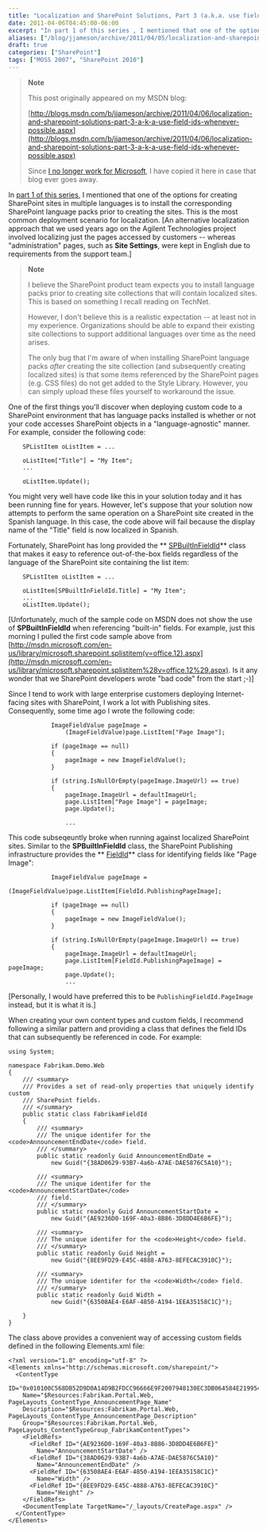 ```yaml
---
title: "Localization and SharePoint Solutions, Part 3 (a.k.a. use field IDs whenever possible)"
date: 2011-04-06T04:45:00-06:00
excerpt: "In part 1 of this series , I mentioned that one of the options for creating SharePoint sites in multiple languages is to install the corresponding SharePoint language packs prior to creating the sites. This is the most common deployment scenario for localization..."
aliases: ["/blog/jjameson/archive/2011/04/05/localization-and-sharepoint-solutions-part-3-a-k-a-use-field-ids-whenever-possible.aspx", "/blog/jjameson/archive/2011/04/06/localization-and-sharepoint-solutions-part-3-a-k-a-use-field-ids-whenever-possible.aspx"]
draft: true
categories: ["SharePoint"]
tags: ["MOSS 2007", "SharePoint 2010"]
---
```


> **Note**
>
> This post originally appeared on my MSDN blog:
>
> [http://blogs.msdn.com/b/jjameson/archive/2011/04/06/localization-and-sharepoint-solutions-part-3-a-k-a-use-field-ids-whenever-possible.aspx](http://blogs.msdn.com/b/jjameson/archive/2011/04/06/localization-and-sharepoint-solutions-part-3-a-k-a-use-field-ids-whenever-possible.aspx)
>
> Since
> [I no longer work for Microsoft](/blog/jjameson/2011/09/02/last-day-with-microsoft),
> I have copied it here in case that blog ever goes away.

In
[part 1 of this series](/blog/jjameson/2010/10/25/localization-and-sharepoint-solutions-part-1),
I mentioned that one of the options for creating SharePoint sites in multiple
languages is to install the corresponding SharePoint language packs prior to
creating the sites. This is the most common deployment scenario for
localization. [An alternative localization approach that we used years ago on
the Agilent Technologies project involved localizing just the pages accessed by
customers -- whereas "administration" pages, such as **Site Settings**, were
kept in English due to requirements from the support team.]

> **Note**
>
> I believe the SharePoint product team expects you to install language packs
> prior to creating site collections that will contain localized sites. This is
> based on something I recall reading on TechNet.
>
> However, I don't believe this is a realistic expectation -- at least not in my
> experience. Organizations should be able to expand their existing site
> collections to support additional languages over time as the need arises.
>
> The only bug that I'm aware of when installing SharePoint language packs
> *after* creating the site collection (and subsequently creating localized
> sites) is that some items referenced by the SharePoint pages (e.g. CSS files)
> do not get added to the Style Library. However, you can simply upload these
> files yourself to workaround the issue.

One of the first things you'll discover when deploying custom code to a
SharePoint environment that has language packs installed is whether or not your
code accesses SharePoint objects in a "language-agnostic" manner. For example,
consider the following code:

```
    SPListItem oListItem = ...

    oListItem["Title"] = "My Item";
    ...
```

```
    oListItem.Update();
```

You might very well have code like this in your solution today and it has been
running fine for years. However, let's suppose that your solution now attempts
to perform the same operation on a SharePoint site created in the Spanish
language. In this case, the code above will fail because the display name of the
"Title" field is now localized in Spanish.

Fortunately, SharePoint has long provided the **
[SPBuiltInFieldId](http://msdn.microsoft.com/en-us/library/microsoft.sharepoint.spbuiltinfieldid%28v=office.12%29.aspx)**
class that makes it easy to reference out-of-the-box fields regardless of the
language of the SharePoint site containing the list item:

```
    SPListItem oListItem = ...

    oListItem[SPBuiltInFieldId.Title] = "My Item";
    ...
    oListItem.Update();
```

[Unfortunately, much of the sample code on MSDN does not show the use of **SPBuiltInFieldId** when referencing "built-in" fields. For example, just this morning I pulled the first code sample above from [http://msdn.microsoft.com/en-us/library/microsoft.sharepoint.splistitem(v=office.12).aspx](http://msdn.microsoft.com/en-us/library/microsoft.sharepoint.splistitem%28v=office.12%29.aspx).
Is it any wonder that we SharePoint developers wrote "bad code" from the start
;-)]

Since I tend to work with large enterprise customers deploying Internet-facing
sites with SharePoint, I work a lot with Publishing sites. Consequently, some
time ago I wrote the following code:

```
            ImageFieldValue pageImage =
                (ImageFieldValue)page.ListItem["Page Image"];

            if (pageImage == null)
            {
                pageImage = new ImageFieldValue();
            }

            if (string.IsNullOrEmpty(pageImage.ImageUrl) == true)
            {
                pageImage.ImageUrl = defaultImageUrl;
                page.ListItem["Page Image"] = pageImage;
                page.Update();

                ...
```

This code subseqeuntly broke when running against localized SharePoint sites.
Similar to the **SPBuiltInFieldId** class, the SharePoint Publishing
infrastructure provides the **
[FieldId](http://msdn.microsoft.com/en-us/library/microsoft.sharepoint.publishing.fieldid.aspx)**
class for identifying fields like "Page Image":

```
            ImageFieldValue pageImage =
                (ImageFieldValue)page.ListItem[FieldId.PublishingPageImage];

            if (pageImage == null)
            {
                pageImage = new ImageFieldValue();
            }

            if (string.IsNullOrEmpty(pageImage.ImageUrl) == true)
            {
                pageImage.ImageUrl = defaultImageUrl;
                page.ListItem[FieldId.PublishingPageImage] = pageImage;
                page.Update();
                ...
```

[Personally, I would have preferred this to be `PublishingFieldId.PageImage`
instead, but it is what it is.]

When creating your own content types and custom fields, I recommend following a
similar pattern and providing a class that defines the field IDs that can
subsequently be referenced in code. For example:

```
using System;

namespace Fabrikam.Demo.Web
{
    /// <summary>
    /// Provides a set of read-only properties that uniquely identify custom
    /// SharePoint fields.
    /// </summary>
    public static class FabrikamFieldId
    {
        /// <summary>
        /// The unique identifer for the <code>AnnouncementEndDate</code> field.
        /// </summary>
        public static readonly Guid AnnouncementEndDate =
            new Guid("{38AD0629-93B7-4a6b-A7AE-DAE5876C5A10}");

        /// <summary>
        /// The unique identifer for the <code>AnnouncementStartDate</code>
        /// field.
        /// </summary>
        public static readonly Guid AnnouncementStartDate =
            new Guid("{AE9236D0-169F-40a3-8B86-3D8DD4E6B6FE}");

        /// <summary>
        /// The unique identifer for the <code>Height</code> field.
        /// </summary>
        public static readonly Guid Height =
            new Guid("{8EE9FD29-E45C-4888-A763-8EFECAC3910C}");

        /// <summary>
        /// The unique identifer for the <code>Width</code> field.
        /// </summary>
        public static readonly Guid Width =
            new Guid("{63508AE4-E6AF-4850-A194-1EEA35158C1C}");

    }
}
```

The class above provides a convenient way of accessing custom fields defined in
the following Elements.xml file:

```
<?xml version="1.0" encoding="utf-8" ?>
<Elements xmlns="http://schemas.microsoft.com/sharepoint/">
  <ContentType
    ID="0x010100C568DB52D9D0A14D9B2FDCC96666E9F2007948130EC3DB064584E219954237AF390064DEA0F50FC8C147B0B6EA0636C4A7D400840BCDB6A21043d4961D1140D1233749"
    Name="$Resources:Fabrikam.Portal.Web, PageLayouts_ContentType_AnnouncementPage_Name"
    Description="$Resources:Fabrikam.Portal.Web, PageLayouts_ContentType_AnnouncementPage_Description"
    Group="$Resources:Fabrikam.Portal.Web, PageLayouts_ContentTypeGroup_FabrikamContentTypes">
    <FieldRefs>
      <FieldRef ID="{AE9236D0-169F-40a3-8B86-3D8DD4E6B6FE}"
        Name="AnnouncementStartDate" />
      <FieldRef ID="{38AD0629-93B7-4a6b-A7AE-DAE5876C5A10}"
        Name="AnnouncementEndDate" />
      <FieldRef ID="{63508AE4-E6AF-4850-A194-1EEA35158C1C}"
        Name="Width" />
      <FieldRef ID="{8EE9FD29-E45C-4888-A763-8EFECAC3910C}"
        Name="Height" />
    </FieldRefs>
    <DocumentTemplate TargetName="/_layouts/CreatePage.aspx" />
  </ContentType>
</Elements>
```

